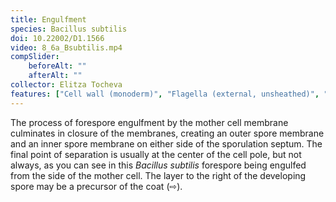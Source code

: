 ```yaml
---
title: Engulfment
species: Bacillus subtilis 
doi: 10.22002/D1.1566
video: 8_6a_Bsubtilis.mp4
compSlider:
    beforeAlt: ""
    afterAlt: ""
collector: Elitza Tocheva
features: ["Cell wall (monoderm)", "Flagella (external, unsheathed)", "Membrane (monoderm)", "Ribosomes", "Sporulation septum", "Unidentified structures"]
---
```


The process of forespore engulfment by the mother cell membrane culminates in closure of the membranes, creating an outer spore membrane and an inner spore membrane on either side of the sporulation septum. The final point of separation is usually at the center of the cell pole, but not always, as you can see in this *Bacillus subtilis* forespore being engulfed from the side of the mother cell. The layer to the right of the developing spore may be a precursor of the coat (⇨).

